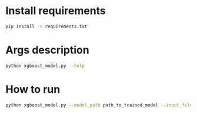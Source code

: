 # Install requirements
```bash
pip install -r requirements.txt
```

# Args description
```bash
python xgboost_model.py --help
```

# How to run
```bash
python xgboost_model.py --model_path path_to_trained_model --input_file csv_file_contains_features --output_file output_file_for_saving_result
```
